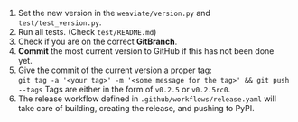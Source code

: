 1. Set the new version in the `weaviate/version.py` and `test/test_version.py`.
2. Run all tests. (Check `test/README.md`)
3. Check if you are on the correct **GitBranch**.
4. **Commit** the most current version to GitHub if this has not been done yet.
5. Give the commit of the current version a proper tag:\
`git tag -a '<your tag>' -m '<some message for the tag>' && git push --tags`
Tags are either in the form of `v0.2.5` or `v0.2.5rc0`.
6. The release workflow defined in `.github/workflows/release.yaml` will take care of building, creating the release, and pushing to PyPI.
